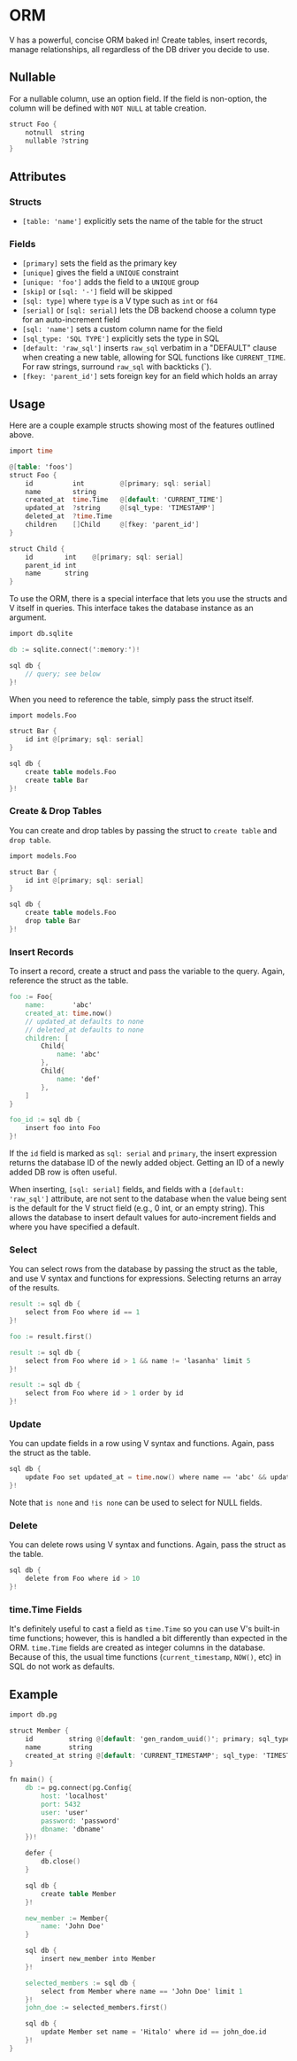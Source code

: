 # ORM

V has a powerful, concise ORM baked in! Create tables, insert records, manage relationships, all
regardless of the DB driver you decide to use.

## Nullable

For a nullable column, use an option field. If the field is non-option, the column will be defined
with `NOT NULL` at table creation.

```v ignore
struct Foo {
    notnull  string
    nullable ?string
}
```

## Attributes

### Structs

- `[table: 'name']` explicitly sets the name of the table for the struct

### Fields

- `[primary]` sets the field as the primary key
- `[unique]` gives the field a `UNIQUE` constraint
- `[unique: 'foo']` adds the field to a `UNIQUE` group
- `[skip]` or `[sql: '-']` field will be skipped
- `[sql: type]` where `type` is a V type such as `int` or `f64`
- `[serial]` or `[sql: serial]` lets the DB backend choose a column type for an auto-increment field
- `[sql: 'name']` sets a custom column name for the field
- `[sql_type: 'SQL TYPE']` explicitly sets the type in SQL
- `[default: 'raw_sql']` inserts `raw_sql` verbatim in a "DEFAULT" clause when
  creating a new table, allowing for SQL functions like `CURRENT_TIME`. For raw strings, 
  surround `raw_sql` with backticks (`).
- `[fkey: 'parent_id']` sets foreign key for an field which holds an array

## Usage

Here are a couple example structs showing most of the features outlined above.

```v ignore
import time

@[table: 'foos']
struct Foo {
    id          int         @[primary; sql: serial]
    name        string
    created_at  time.Time   @[default: 'CURRENT_TIME']
    updated_at  ?string     @[sql_type: 'TIMESTAMP']
    deleted_at  ?time.Time
    children    []Child     @[fkey: 'parent_id']
}

struct Child {
    id        int    @[primary; sql: serial]
    parent_id int
    name      string
}
```

To use the ORM, there is a special interface that lets you use the structs and V itself in queries.
This interface takes the database instance as an argument.

```v ignore
import db.sqlite

db := sqlite.connect(':memory:')!

sql db {
    // query; see below
}!
```

When you need to reference the table, simply pass the struct itself.

```v ignore
import models.Foo

struct Bar {
    id int @[primary; sql: serial]
}

sql db {
    create table models.Foo
    create table Bar
}!
```

### Create & Drop Tables

You can create and drop tables by passing the struct to `create table` and `drop table`.

```v ignore
import models.Foo

struct Bar {
    id int @[primary; sql: serial]
}

sql db {
    create table models.Foo
    drop table Bar
}!
```

### Insert Records

To insert a record, create a struct and pass the variable to the query. Again, reference the struct
as the table.

```v ignore
foo := Foo{
    name:       'abc'
    created_at: time.now()
    // updated_at defaults to none
    // deleted_at defaults to none
    children: [
        Child{
            name: 'abc'
        },
        Child{
            name: 'def'
        },
    ]
}

foo_id := sql db {
    insert foo into Foo
}!
```

If the `id` field is marked as `sql: serial` and `primary`, the insert expression
returns the database ID of the newly added object. Getting an ID of a newly
added DB row is often useful.

When inserting, `[sql: serial]` fields, and fields with a `[default: 'raw_sql']`
attribute, are not sent to the database when the value being sent is the default
for the V struct field (e.g., 0 int, or an empty string).  This allows the
database to insert default values for auto-increment fields and where you have
specified a default.

### Select

You can select rows from the database by passing the struct as the table, and
use V syntax and functions for expressions. Selecting returns an array of the
results.

```v ignore
result := sql db {
    select from Foo where id == 1
}!

foo := result.first()
```

```v ignore
result := sql db {
    select from Foo where id > 1 && name != 'lasanha' limit 5
}!
```

```v ignore
result := sql db {
    select from Foo where id > 1 order by id
}!
```


### Update

You can update fields in a row using V syntax and functions. Again, pass the struct
as the table.

```v ignore
sql db {
    update Foo set updated_at = time.now() where name == 'abc' && updated_at is none
}!
```

Note that `is none` and `!is none` can be used to select for NULL fields.

### Delete

You can delete rows using V syntax and functions. Again, pass the struct
as the table.

```v ignore
sql db {
    delete from Foo where id > 10
}!
```

### time.Time Fields

It's definitely useful to cast a field as `time.Time` so you can use V's built-in time functions;
however, this is handled a bit differently than expected in the ORM. `time.Time` fields are 
created as integer columns in the database. Because of this, the usual time functions 
(`current_timestamp`, `NOW()`, etc) in SQL do not work as defaults.

## Example

```v ignore
import db.pg

struct Member {
	id         string @[default: 'gen_random_uuid()'; primary; sql_type: 'uuid']
	name       string
	created_at string @[default: 'CURRENT_TIMESTAMP'; sql_type: 'TIMESTAMP']
}

fn main() {
	db := pg.connect(pg.Config{
		host: 'localhost'
		port: 5432
		user: 'user'
		password: 'password'
		dbname: 'dbname'
	})!

	defer {
		db.close()
	}

	sql db {
		create table Member
	}!

	new_member := Member{
		name: 'John Doe'
	}

	sql db {
		insert new_member into Member
	}!

	selected_members := sql db {
		select from Member where name == 'John Doe' limit 1
	}!
	john_doe := selected_members.first()

	sql db {
		update Member set name = 'Hitalo' where id == john_doe.id
	}!
}
```
